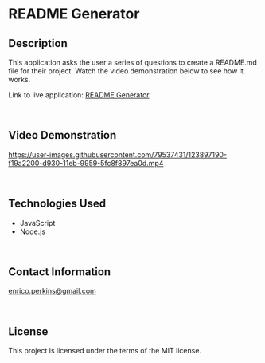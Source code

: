 # README Generator

## Description
This application asks the user a series of questions to create a README.md file for their project. Watch the video demonstration below to see how it works.

Link to live application: [README Generator](https://evperkinsjr.github.io/readme-generator/)

<p>&nbsp</p>

## Video Demonstration
https://user-images.githubusercontent.com/79537431/123897190-f19a2200-d930-11eb-9959-5fc8f897ea0d.mp4
<p>&nbsp</p>

## Technologies Used
- JavaScript
- Node.js

<p>&nbsp</p>

## Contact Information
<enrico.perkins@gmail.com>

<p>&nbsp</p>

## License
This project is licensed under the terms of the MIT license.
